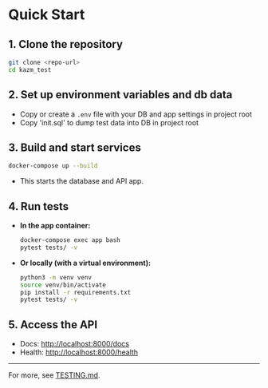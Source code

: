 # Quick Start

## 1. Clone the repository
```bash
git clone <repo-url>
cd kazm_test
```

## 2. Set up environment variables and db data
- Copy or create a `.env` file with your DB and app settings in project root
- Copy 'init.sql' to dump test data into DB in project root

## 3. Build and start services
```bash
docker-compose up --build
```
- This starts the database and API app.

## 4. Run tests
- **In the app container:**
  ```bash
  docker-compose exec app bash
  pytest tests/ -v
  ```
- **Or locally (with a virtual environment):**
  ```bash
  python3 -m venv venv
  source venv/bin/activate
  pip install -r requirements.txt
  pytest tests/ -v
  ```

## 5. Access the API
- Docs: [http://localhost:8000/docs](http://localhost:8000/docs)
- Health: [http://localhost:8000/health](http://localhost:8000/health)

---
For more, see [TESTING.md](./TESTING.md). 
